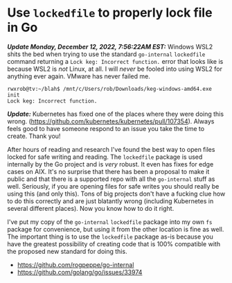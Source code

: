 # Use `lockedfile` to properly lock file in Go

***Update Monday, December 12, 2022, 7:56:22AM EST:*** Windows WSL2 shits the bed when trying to use the standard `go-internal` `lockedfile` command returning a `Lock keg: Incorrect function.` error that looks like is because WSL2 is *not* Linux, at all. I will *never* be fooled into using WSL2 for anything ever again. VMware has never failed me.

```
rwxrob@tv:~/blah$ /mnt/c/Users/rob/Downloads/keg-windows-amd64.exe init
Lock keg: Incorrect function.
```

***Update:*** Kubernetes has fixed one of the places where they were doing this wrong. (https://github.com/kubernetes/kubernetes/pull/107354). Always feels good to have someone respond to an issue you take the time to create. Thank you!

After hours of reading and research I've found the best way to open files locked for safe writing and reading. The `lockedfile` package is used internally by the Go project and is *very* robust. It even has fixes for edge cases on AIX. It's no surprise that there has been a proposal to make it public and that there is a supported repo with all the `go-internal` stuff as well. Seriously, if you are opening files for safe writes you should really be using this (and only this). Tons of big projects don't have a fucking clue how to do this correctly and are just blatantly wrong (including Kubernetes in several different places). Now you know how to do it right.

I've put my copy of the `go-internal` `lockedfile` package into my own `fs` package for convenience, but using it from the other location is fine as well. The important thing is to use the `lockedfile` package as-is because you have the greatest possibility of creating code that is 100% compatible with the proposed new standard for doing this.

* <https://github.com/rogpeppe/go-internal>
* <https://github.com/golang/go/issues/33974>

